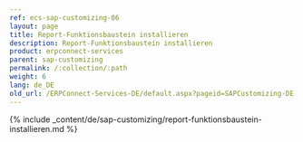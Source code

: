 ```yaml
---
ref: ecs-sap-customizing-06
layout: page
title: Report-Funktionsbaustein installieren
description: Report-Funktionsbaustein installieren
product: erpconnect-services
parent: sap-customizing
permalink: /:collection/:path
weight: 6
lang: de_DE
old_url: /ERPConnect-Services-DE/default.aspx?pageid=SAPCustomizing-DE:report-funktionsbaustein-installieren
---
```


{% include _content/de/sap-customizing/report-funktionsbaustein-installieren.md  %}